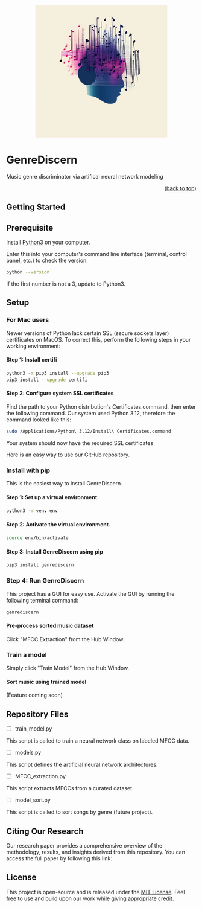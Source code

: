 <p align="center">
  <img src="img/gd_logo.png" width="350" title="logo">
</p>

# GenreDiscern
Music genre discriminator via artifical neural network modeling

<p align="right">(<a href="#top">back to top</a>)</p>


## Getting Started

## Prerequisite

Install [Python3](https://www.python.org/downloads/) on your computer.

Enter this into your computer's command line interface (terminal, control panel, etc.) to check the version:

  ```sh
  python --version
  ```

If the first number is not a 3, update to Python3.

## Setup

### For Mac users
Newer versions of Python lack certain SSL (secure sockets layer) certificates on MacOS.
To correct this, perform the following steps in your working environment:
#### Step 1: Install certifi
  ```sh
  python3 -m pip3 install --upgrade pip3 
  pip3 install --upgrade certifi
  ```
#### Step 2: Configure system SSL certificates
Find the path to your Python distribution's Certificates.command, then enter the following command.
Our system used Python 3.12, therefore the command looked like this:

  ```sh
  sudo /Applications/Python\ 3.12/Install\ Certificates.command
  ```
Your system should now have the required SSL certificates

Here is an easy way to use our GitHub repository.

### Install with pip

This is the easiest way to install GenreDiscern.

#### Step 1: Set up a virtual environment.

  ```sh
  python3 -m venv env
  ```

#### Step 2: Activate the virtual environment.

  ```sh
  source env/bin/activate
  ```

#### Step 3: Install GenreDiscern using pip

  ```sh
  pip3 install genrediscern
  ```

### Step 4: Run GenreDiscern

This project has a GUI for easy use.
Activate the GUI by running the following terminal command:

  ```sh
genrediscern
  ```

#### Pre-process sorted music dataset

Click "MFCC Extraction" from the Hub Window.

### Train a model

Simply click "Train Model" from the Hub Window.

#### Sort music using trained model

(Feature coming soon)

## Repository Files

- [ ] train_model.py

This script is called to train a neural network class on labeled MFCC data.
- [ ] models.py

This script defines the artificial neural network architectures.

- [ ] MFCC_extraction.py

This script extracts MFCCs from a curated dataset.

- [ ] model_sort.py

This script is called to sort songs by genre (future project).

## Citing Our Research

Our research paper provides a comprehensive overview of the methodology, results, and insights derived from this repository. You can access the full paper by following this link: []()

<!-- LICENSE -->

## License
This project is open-source and is released under the [MIT License](LICENSE). Feel free to use and build upon our work while giving appropriate credit.


